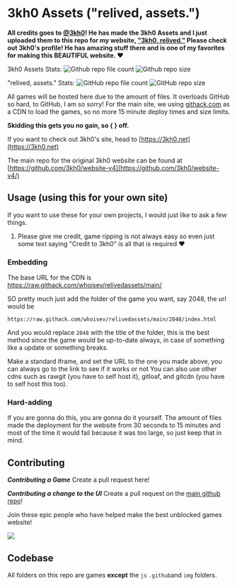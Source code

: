 # 3kh0 Assets ("relived, assets.")

**All credits goes to [@3kh0](https://github.com/3kh0)! He has made the 3kh0 Assets and I just uploaded them to this repo for my website, ["3kh0, relived."](https://github.com/WhoIsEv/whoisev.github.io)
Please check out 3kh0's profile! He has amazing stuff there and is one of my favorites for making this BEAUTIFUL website. ♥**

3kh0 Assets Stats:
![Github repo file count](https://img.shields.io/github/directory-file-count/3kh0/3kh0-Assets?label=Total%20file%20count)
![Github repo size](https://img.shields.io/github/repo-size/3kh0/3kh0-Assets?label=Total%20size)

"relived, assets." Stats:
![GitHub repo file count](https://img.shields.io/github/directory-file-count/whoisev/relivedassets?label=Total%20file%20count)
![GitHub repo size](https://img.shields.io/github/repo-size/whoisev/relivedassets?label=Total%20size)

All games will be hosted here due to the amount of files. It overloads GitHub so hard, to GitHub, I am so sorry! For the main site, we using [githack.com](https://raw.githack.com/) as a CDN to load the games, so no more 15 minute deploy times and size limits.

**Skidding this gets you no gain, so {    } off.**

If you want to check out 3kh0's site, head to [https://3kh0.net](https://3kh0.net)

The main repo for the original 3kh0 website can be found at [https://github.com/3kh0/website-v4](https://github.com/3kh0/website-v4/)

## Usage (using this for your own site)

If you want to use these for your own projects, I would just like to ask a few things.
1. Please give me credit, game ripping is not always easy so even just some text saying "Credit to 3kh0" is all that is required :heart:

### Embedding

The base URL for the CDN is https://raw.githack.com/whoisev/relivedassets/main/

SO pretty much just add the folder of the game you want, say 2048, the url would be
```
https://raw.githack.com/whoisev/relivedassets/main/2048/index.html
```
And you would replace `2048` with the title of the folder, this is the best method since the game would be up-to-date always, in case of something like a update or something breaks.

Make a standard iframe, and set the URL to the one you made above, you can always go to the link to see if it works or not
You can also use other cdns such as rawgit (you have to self host it), gitloaf, and gitcdn (you have to self host this too).

### Hard-adding
If you are gonna do this, you are gonna do it yourself. The amount of files made the deployment for the website from 30 seconds to 15 minutes and most of the time it would fail because it was too large, so just keep that in mind.

## Contributing

***Contributing a Game***
Create a pull request here!

***Contributing a change to the UI***
Create a pull request on the [main github repo](https://github.com/whoisev/whoisev.github.io)!

Join these epic people who have helped make the best unblocked games website!

<a href="https://github.com/3kh0/3kh0-Assets/graphs/contributors">
  <img src="https://contrib.rocks/image?repo=3kh0/3kh0-Assets" />
</a>

## Codebase

All folders on this repo are games **except** the `js` `.github`and `img` folders.
